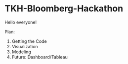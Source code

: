 # TKH-Bloomberg-Hackathon
Hello everyone!

Plan: 
1. Getting the Code
2. Visualization 
3. Modeling
4. Future: Dashboard/Tableau 
